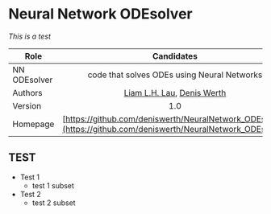 # Neural Network ODEsolver
*This is a test*

| Role        | Candidates           |
| ------------- |:-------------:|
| NN ODEsolver | code that solves ODEs using Neural Networks|
| Authors |[Liam L.H. Lau](https://github.com/LiamLau1), [Denis Werth](https://github.com/deniswerth)|
| Version | 1.0|
| Homepage | [https://github.com/deniswerth/NeuralNetwork_ODEsolver](https://github.com/deniswerth/NeuralNetwork_ODEsolver)|
## TEST

* Test 1
    - test 1 subset
* Test 2
    - test 2 subset
